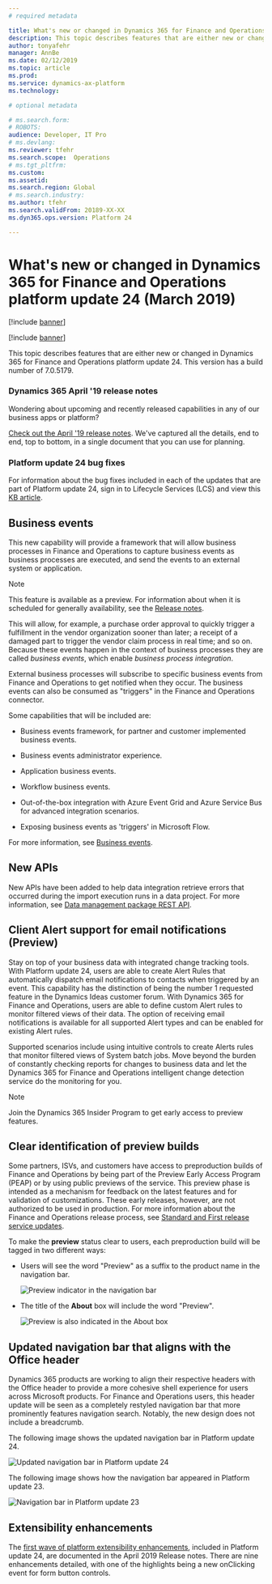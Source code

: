 ```yaml
---
# required metadata

title: What's new or changed in Dynamics 365 for Finance and Operations platform update 24 (March 2019)
description: This topic describes features that are either new or changed in Dynamics 365 for Finance and Operation platform update 24 (March 2019). 
author: tonyafehr
manager: AnnBe
ms.date: 02/12/2019
ms.topic: article
ms.prod: 
ms.service: dynamics-ax-platform
ms.technology: 

# optional metadata

# ms.search.form: 
# ROBOTS: 
audience: Developer, IT Pro
# ms.devlang: 
ms.reviewer: tfehr
ms.search.scope:  Operations
# ms.tgt_pltfrm: 
ms.custom: 
ms.assetid:
ms.search.region: Global
# ms.search.industry: 
ms.author: tfehr
ms.search.validFrom: 20189-XX-XX
ms.dyn365.ops.version: Platform 24

---
```

# What's new or changed in Dynamics 365 for Finance and Operations platform update 24 (March 2019)

[!include [banner](../includes/banner.md)]

[!include [banner](../includes/preview-banner.md)]

This topic describes features that are either new or changed in Dynamics 365 for Finance and Operations platform update 24. This version has a build number of 7.0.5179.

### Dynamics 365 April '19 release notes

Wondering about upcoming and recently released capabilities in any of our business apps or platform?

[Check out the April '19 release notes](https://docs.microsoft.com/en-us/business-applications-release-notes/April19/index). We've captured all the details, end to end, top to bottom, in a single document that you can use for planning.

### Platform update 24 bug fixes

For information about the bug fixes included in each of the updates that are part of Platform update 24, sign in to Lifecycle Services (LCS) and view this [KB article](https://fix.lcs.dynamics.com/Issue/Details?bugId=287129&qc=6daf0a1b735f67d827cf6f643a2ef482dc0d66a220ce23ba6f3cba32ece56015).

## Business events
This new capability will provide a framework that will allow business processes in Finance and Operations to capture business events as business processes are executed, and send the events to an external system or application.

> [!Note]
> This feature is available as a preview. For information about when it is scheduled for generally availability, see the [Release notes](https://docs.microsoft.com/business-applications-release-notes/April19/dynamics365-finance-operations/planned-features).

This will allow, for example, a purchase order approval to quickly trigger a fulfillment in the vendor organization sooner than later; a receipt of a damaged part to trigger the vendor claim process in real time; and so on. Because these events happen in the context of business processes they are called *business events*, which enable *business process integration*.

External business processes will subscribe to specific business events from Finance and Operations to get notified when they occur. The business events can also be consumed as "triggers" in the Finance and Operations connector.

Some capabilities that will be included are:

-   Business events framework, for partner and customer implemented business events.

-   Business events administrator experience.

-   Application business events.

-   Workflow business events.

-   Out-of-the-box integration with Azure Event Grid and Azure Service Bus for
    advanced integration scenarios.

-   Exposing business events as 'triggers' in Microsoft Flow.

For more information, see [Business events](../../dev-itpro/business-events/home-page.md).

## New APIs

New APIs have been added to help data integration retrieve errors that occurred during the import execution runs in a data project. For more information, see [Data management package REST API](../../dev-itpro/data-entities/data-management-api.md).

## Client Alert support for email notifications (Preview)
Stay on top of your business data with integrated change tracking tools.  With Platform update 24, users are able to create Alert Rules that automatically dispatch email notifications to contacts when triggered by an event.  This capability has the distinction of being the number 1 requested feature in the Dynamics Ideas customer forum.  With Dynamics 365 for Finance and Operations, users are able to define custom Alert rules to monitor filtered views of their data.  The option of receiving email notifications is available for all supported Alert types and can be enabled for existing Alert rules.  

Supported scenarios include using intuitive controls to create Alerts rules that monitor filtered views of System batch jobs.  Move beyond the burden of constantly checking reports for changes to business data and let the Dynamics 365 for Finance and Operations intelligent change detection service do the monitoring for you.

> [!Note]
> Join the Dynamics 365 Insider Program to get early access to preview features.

## Clear identification of preview builds
Some partners, ISVs, and customers have access to preproduction builds of Finance and Operations by being part of the Preview Early Access Program (PEAP) or by using public previews of the service. This preview phase is intended as a mechanism for feedback on the latest features and for validation of customizations. These early releases, however, are not authorized to be used in production. For more information about the Finance and Operations release process, see [Standard and First release service updates](public-preview-releases.md).

To make the **preview** status clear to users, each preproduction build will be tagged in two different ways: 

- Users will see the word "Preview" as a suffix to the product name in the navigation bar.  

    ![Preview indicator in the navigation bar](media/previewCallout.png  "Preview indicator in the navigation bar")  

- The title of the **About** box will include the word "Preview". 

    ![Preview is also indicated in the About box](media/previewAboutBox.png  "Preview is also indicated in the About box")
    

## Updated navigation bar that aligns with the Office header
Dynamics 365 products are working to align their respective headers with the Office header to provide a more cohesive shell experience for users across Microsoft products. For Finance and Operations users, this header update will be seen as a completely restyled navigation bar that more prominently features navigation search. Notably, the new design does not include a breadcrumb. 

The following image shows the updated navigation bar in Platform update 24.

![Updated navigation bar in Platform update 24](media/updatedNavBar.png  "Updated navigation bar in Platform update 24")

The following image shows how the navigation bar appeared in Platform update 23.

![Navigation bar in Platform update 23](media/existingNavBar.png  "Navigation bar in Platform update 23")

## Extensibility enhancements

The [first wave of platform extensibility enhancements](https://docs.microsoft.com/business-applications-release-notes/April19/dynamics365-finance-operations/platform-extensibility), included in Platform update 24, are documented in the April 2019 Release notes. There are nine enhancements detailed, with one of the highlights being a new onClicking event for form button controls.
